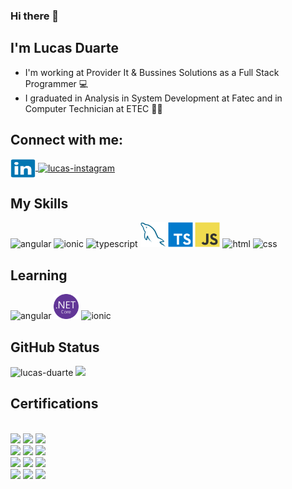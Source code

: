 ### Hi there 👋
## I'm Lucas Duarte
- I'm working at Provider It & Bussines Solutions as a Full Stack Programmer :computer:
- I graduated in Analysis in System Development at Fatec and in Computer Technician at ETEC :man_student:

## Connect with me:
<a href="https://www.linkedin.com/in/lucas-duarte-p/" target="_blank">
<img align="center" alt="lucas-linkedin" height="30" width="40" src="https://raw.githubusercontent.com/devicons/devicon/master/icons/linkedin/linkedin-original.svg" style="max-width:100%;">
</a>
<a href="https://www.instagram.com/lukas.duh/?hl=pt-br" target="_blank">
<img align="center" alt="lucas-instagram" height="30" src="https://image.flaticon.com/icons/png/512/2111/2111463.png" style="max-width:100%;">
</a>

## My Skills
<img src="https://cdn.icon-icons.com/icons2/2107/PNG/512/file_type_angular_icon_130754.png" alt="angular" width="40" height="40" style="max-width:100%;"></img>
<img src="https://cdn.icon-icons.com/icons2/2107/PNG/512/file_type_ionic_icon_130522.png" alt="ionic" width="40" height="40" style="max-width:100%;"></img>
<img src="https://cdn.icon-icons.com/icons2/2107/PNG/128/file_type_node_icon_130301.png" alt="typescript" width="40" height="40" style="max-width:100%;">
<img src="https://raw.githubusercontent.com/devicons/devicon/master/icons/mysql/mysql-original.svg" alt="typescript" width="40" height="40" style="max-width:100%;"></img>
<img src="https://raw.githubusercontent.com/devicons/devicon/master/icons/typescript/typescript-original.svg" alt="typescript" width="40" height="40" style="max-width:100%;"></img>
<img src="https://raw.githubusercontent.com/devicons/devicon/master/icons/javascript/javascript-original.svg" alt="javascript" width="40" height="40" style="max-width:100%;"></img>
<img src="https://cdn.icon-icons.com/icons2/2107/PNG/512/file_type_html_icon_130541.png" alt="html" width="40" height="40" style="max-width:100%;"></img>
<img src="https://cdn.icon-icons.com/icons2/2107/PNG/512/file_type_css_icon_130661.png" alt="css" width="40" height="40" style="max-width:100%;"></img>

## Learning
<img src="https://cdn.icon-icons.com/icons2/2415/PNG/512/csharp_original_logo_icon_146578.png" alt="angular" width="40" height="40" style="max-width:100%;"></img>
<img src="https://raw.githubusercontent.com/devicons/devicon/master/icons/dotnetcore/dotnetcore-original.svg" alt="angular" width="40" height="40" style="max-width:100%;"></img>
<img src="https://cdn.icon-icons.com/icons2/2415/PNG/512/react_original_logo_icon_146374.png" alt="ionic" width="40" height="40" style="max-width:100%;"></img>

## GitHub Status
<div>
<img width="59.5%" src="https://github-readme-stats.vercel.app/api?username=lucas-duarte&count_private=true&include_all_commits=true&theme=dark&hide=contribs,prs" alt="lucas-duarte"/> 
<img width="38.5%" src="https://github-readme-stats.vercel.app/api/top-langs/?username=lucas-duarte&layout=compact&theme=dark&langs_count=6"/>
</div>

## Certifications
<!--<details>-->
  <br>
  <div>
     <img width="31%" src="http://lucasduarte.me/certificados/ANGULAR%20PARTE%201%20%20-%20FUNDAMENTOS.jpg"/>
     <img width="31%" src="http://lucasduarte.me/certificados/ANGULAR%20PARTE%202%20-%20AUTENTICA%C3%87%C3%83O%2C%20FORMS%20E%20LAZY%20LOADING.jpg"/>
     <img width="31%" src="http://lucasduarte.me/certificados/FETCH%20API%20-%20CONSUMINDO%20UMA%20API%20REST%20COM%20JAVASCRIPT.jpg"/>
  <div>
    
  <div>
   <img width="31%" src="http://lucasduarte.me/certificados/HTTP%20-%20ENTENDENDO%20A%20WEB%20POR%20BAIXO%20DOS%20PANOS.jpg"/>
   <img width="31%" src="http://lucasduarte.me/certificados/INTRODU%C3%87%C3%83O%20AO%20SQL%20COM%20MYSQL%20-%20%20MANIPULE%20E%20CONSULTE%20DADOS.jpg"/>
   <img width="31%" src="http://lucasduarte.me/certificados/IONIC%201%20PARTE%201%20-%20DESENVOLVIMENTO%20DE%20APLICA%C3%87%C3%95ES%20H%C3%8DBRIDAS%20MOBILE.jpg"/>
  <div>
    
  <div>
   <img width="31%" src="http://lucasduarte.me/certificados/IONIC%203%20PARTE%201%20-%20APLICA%C3%87%C3%95ES%20H%C3%8DBRIDAS%20MOBILE%20AINDA%20MAIS%20PODEROSAS.jpg"/>
   <img width="31%" src="http://lucasduarte.me/certificados/IONIC%204%20-%20ROTAS%2C%20CICLO%20DE%20VIDA%20E%20WEB%20COMPONENTS.jpg"/>
   <img width="31%" src="http://lucasduarte.me/certificados/JAVASCRIPT%20-%20CONHECENDO%20O%20BROWSER%20E%20PADR%C3%95ES%20DE%20PROJETO.jpg"/>
  <div>  
    
  <div>
   <img width="31%" src="http://lucasduarte.me/certificados/NODEJS%20-%20CRIE%20UMA%20API%20REST%20PADRONIZADA%20E%20ESCAL%C3%81VEL.jpg"/>
   <img width="31%" src="http://lucasduarte.me/certificados/REST%20COM%20NODEJS%20-%20API%20COM%20EXPRESS%20E%20MYSQL.jpg"/>
   <img width="31%" src="http://lucasduarte.me/certificados/TYPESCRIPT%20-%20PARTE%201%20EVOLUINDO%20SEU%20JAVASCRIPT.jpg"/>
  <div> 
<!--</details>-->
